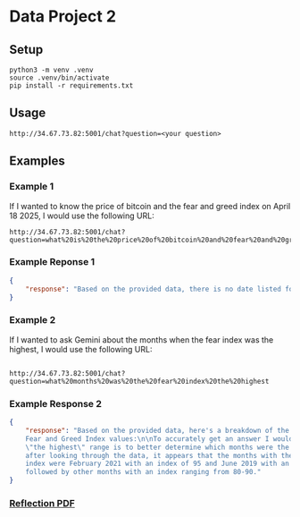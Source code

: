 # Data Project 2

## Setup

```
python3 -m venv .venv
source .venv/bin/activate
pip install -r requirements.txt
```

## Usage

```
http://34.67.73.82:5001/chat?question=<your question>
```

## Examples

### Example 1

If I wanted to know the price of bitcoin and the fear and greed index on April 18 2025, I would use the following URL:

```
http://34.67.73.82:5001/chat?question=what%20is%20the%20price%20of%20bitcoin%20and%20fear%20and%20greed%20index%20on%20April%2018%202025
```

### Example Reponse 1

```json
{
    "response": "Based on the provided data, there is no date listed for April 18, 2025."
}
```

### Example 2

If I wanted to ask Gemini about the months when the fear index was the highest, I would use the following URL:

```

http://34.67.73.82:5001/chat?question=what%20months%20was%20the%20fear%20index%20the%20highest

```

### Example Response 2

```json
{
    "response": "Based on the provided data, here's a breakdown of the months with the highest
	Fear and Greed Index values:\n\nTo accurately get an answer I would need to know what
	\"the highest\" range is to better determine which months were the \"highest.\" \n\nHowever,
	after looking through the data, it appears that the months with the highest fear and greed
	index were February 2021 with an index of 95 and June 2019 with an index of 95, closely
	followed by other months with an index ranging from 80-90."
}
```

### [Reflection PDF](https://github.com/MichaelHeUVA/Data-Project-2/blob/main/Reflection%20Report.pdf)
